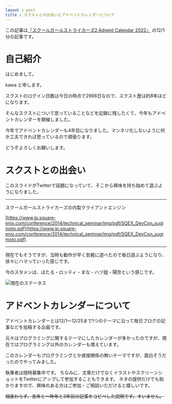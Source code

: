 ```yaml
---
layout : post
title : スクストとの出会いとアドベントカレンダーについて
---
```


この記事は[『スクールガールストライカーズ2 Advent Calendar 2022』](https://adventar.org/calendars/8200) の12/1分の記事です。

# 自己紹介
 はじめまして。

 kawa と申します。

 スクストのログイン日数は今日の時点で2966日なので、スクスト歴は約8年ほどになります。

 そんなスクストについて思っていることなどを記録に残したくて、今年もアドベントカレンダーを開催しました。

 今年でアドベントカレンダーも4年目になりました。マンネリ化しないように何か工夫できれば思っているので頑張ります。

 どうぞよろしくお願いします。

# スクストとの出会い
このスライドがTwitterで話題になっていて、そこから興味を持ち始めて遊ぶようになりました。

---

スクールガールストライカーズの内製クライアントエンジン

[https://www.jp.square-enix.com/conference/2014/technical_seminar/img/pdf/SQEX_DevCon_sugimoto.pdf](https://www.jp.square-enix.com/conference/2014/technical_seminar/img/pdf/SQEX_DevCon_sugimoto.pdf)

---

現在でもそうですが、当時も動作が早く気軽に遊べたので毎日遊ぶようになり、徐々にハマっていった感じです。

今のスタメンは、ほたる・ロッティ・まな・ハヅ姐・陽奈という感じです。

![現在のステータス](/images/20221201.PNG)

# アドベントカレンダーについて
 アドベントカレンダーとは12/1～12/25まで1つのテーマに沿って毎日ブログの記事などを投稿する企画です。
 
 元々はプログラミングに関するテーマにしたカレンダーが多かったのですが、現在ではプログラミング以外のカレンダーも増えています。

 このカレンダーもプログラミングとか直接関係の無いテーマですが、面白そうだったのでやってみました。

 執筆者は随時募集中です。
 ちなみに、文章だけでなくイラストやスクリーンショットをTwitterにアップして参加することもできます。
 ネタの提供だけでも助かりますので、興味のある方はご参加・ご相談いただけると嬉しいです。
 
 ~~相変わらず、去年と一昨年と3年前の記事をコピペした説明です。すいません。~~
